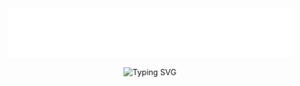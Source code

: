 <div align="center">
	<a><img src="imgaes/Banner-Samall.png"></img></a>
</div>

<p align="center">
	<img src="https://readme-typing-svg.herokuapp.com?font=Fira+Code&pause=1000&width=435&lines=Welcome" alt="Typing SVG" /></a>
</p>

